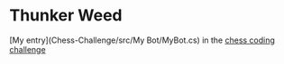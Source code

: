 # Thunker Weed

[My entry](Chess-Challenge/src/My Bot/MyBot.cs) in the [chess coding challenge](https://youtu.be/iScy18pVR58)

